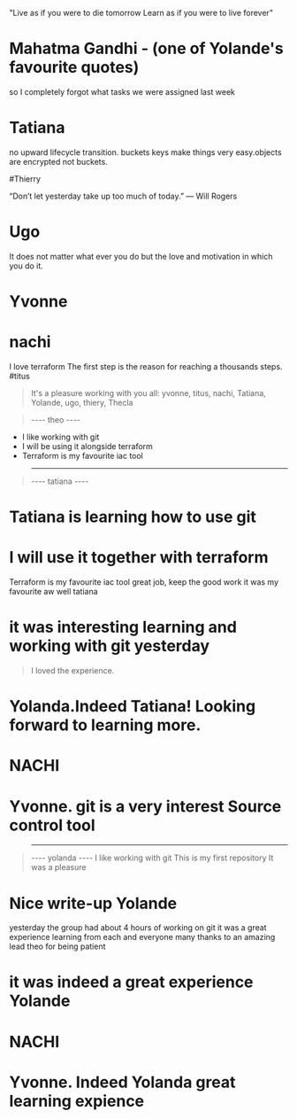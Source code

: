 "Live as if you were to die tomorrow
Learn as if you were to live forever"
# Mahatma Gandhi - (one of Yolande's favourite quotes)

so I completely forgot what tasks we were assigned last week
# Tatiana

no upward lifecycle transition. buckets keys make things very easy.objects are encrypted not buckets.

#Thierry

“Don’t let yesterday take up too much of today.” — Will Rogers
# Ugo

It does not matter what ever you do but the love and motivation in which you do it.
# Yvonne
 #  nachi 
  I love terraform
The first step is the reason for reaching a thousands steps.
#titus

>It's a pleasure working with you all: yvonne, titus, nachi, Tatiana, Yolande, ugo, thiery, Thecla

>---- theo ----
* I like working with git
* I will be using it alongside terraform
* Terraform is my favourite iac tool
>--------------

>---- tatiana ----
# Tatiana is learning how to use git
# I will use it together with terraform
Terraform is my favourite iac tool
great job, keep the good work
it was my favourite aw well tatiana
# it was interesting learning and working with git yesterday
> I loved the experience.
# Yolanda.Indeed Tatiana! Looking forward to learning more.
# NACHI
# Yvonne. git is a very interest Source control tool
>--------------

>---- yolanda ----
I like working with git
This is my first repository
It was a pleasure
# Nice write-up Yolande
yesterday the group had about 4 hours of working on git
it was a great experience learning from each and everyone
many thanks to an amazing lead theo for being patient 
# it was indeed a great experience Yolande
# NACHI
# Yvonne. Indeed Yolanda great learning expience

